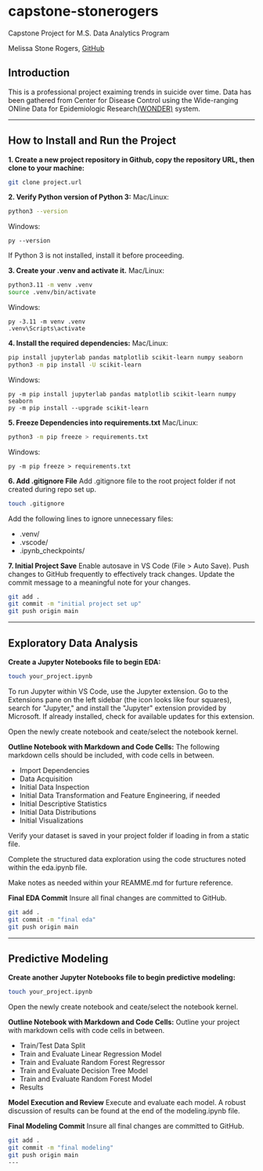 # capstone-stonerogers
Capstone Project for M.S. Data Analytics Program

Melissa Stone Rogers, [GitHub](https://github.com/meldstonerogers/capstone-stonerogers)

## Introduction

This is a professional project exaiming trends in suicide over time. Data has been gathered from Center for Disease Control using
the Wide-ranging ONline Data for Epidemiologic Research[(WONDER)](https://wonder.cdc.gov) system. 

---
## How to Install and Run the Project
**1. Create a new project repository in Github, copy the repository URL, then clone to your machine:**
```zsh
git clone project.url
```

**2. Verify Python version of Python 3:**
Mac/Linux:
```zsh
python3 --version
```

Windows: 
```shell
py --version
```
If Python 3 is not installed, install it before proceeding.

**3. Create your .venv and activate it.**
Mac/Linux:
```zsh
python3.11 -m venv .venv
source .venv/bin/activate
```

Windows: 
```shell
py -3.11 -m venv .venv
.venv\Scripts\activate
```

**4. Install the required dependencies:**
Mac/Linux:
```zsh
pip install jupyterlab pandas matplotlib scikit-learn numpy seaborn
python3 -m pip install -U scikit-learn
```

Windows: 
```shell
py -m pip install jupyterlab pandas matplotlib scikit-learn numpy seaborn
py -m pip install --upgrade scikit-learn
```

**5. Freeze Dependencies into requirements.txt** 
Mac/Linux:
```zsh
python3 -m pip freeze > requirements.txt
```

Windows: 
```shell
py -m pip freeze > requirements.txt
```

**6. Add .gitignore File**
Add .gitignore file to the root project folder if not created during repo set up.
```zsh
touch .gitignore
```
Add the following lines to ignore unnecessary files: 
- .venv/
- .vscode/
- .ipynb_checkpoints/

**7. Initial Project Save**
Enable autosave in VS Code (File > Auto Save). Push changes to GitHub frequently to effectively track changes. Update the commit message to a meaningful note for your changes. 
```zsh
git add .
git commit -m "initial project set up"                         
git push origin main
```
---
## Exploratory Data Analysis
**Create a Jupyter Notebooks file to begin EDA:**
```zsh
touch your_project.ipynb
```
To run Jupyter within VS Code, use the Jupyter extension. Go to the Extensions pane on the left sidebar (the icon looks like four squares), search for "Jupyter," and install the "Jupyter" extension provided by Microsoft. If already installed, check for available updates for this extension. 

Open the newly create notebook and ceate/select the notebook kernel.

**Outline Notebook with Markdown and Code Cells:**
The following markdown cells should be included, with code cells in between.
- Import Dependencies 
- Data Acquisition
- Initial Data Inspection
- Initial Data Transformation and Feature Engineering, if needed
- Initial Descriptive Statistics 
- Initial Data Distributions
- Initial Visualizations

Verify your dataset is saved in your project folder if loading in from a static file. 

Complete the structured data exploration using the code structures noted within the eda.ipynb file. 

Make notes as needed within your REAMME.md for furture reference.

**Final EDA Commit** 
Insure all final changes are committed to GitHub.
```zsh
git add .
git commit -m "final eda"                         
git push origin main
```
---
## Predictive Modeling
**Create another Jupyter Notebooks file to begin predictive modeling:**
```zsh
touch your_project.ipynb
```
Open the newly create notebook and ceate/select the notebook kernel.

**Outline Notebook with Markdown and Code Cells:**
Outline your project with markdown cells with code cells in between. 
- Train/Test Data Split 
- Train and Evaluate Linear Regression Model 
- Train and Evaluate Random Forest Regressor
- Train and Evaluate Decision Tree Model
- Train and Evaluate Random Forest Model 
- Results

**Model Execution and Review**
Execute and evaluate each model. A robust discussion of results can be found at the end of the modeling.ipynb file. 

**Final Modeling Commit** 
Insure all final changes are committed to GitHub.
```zsh
git add .
git commit -m "final modeling"                         
git push origin main
---


